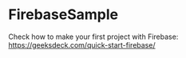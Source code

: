 # FirebaseSample

Check how to make your first project with Firebase: https://geeksdeck.com/quick-start-firebase/
